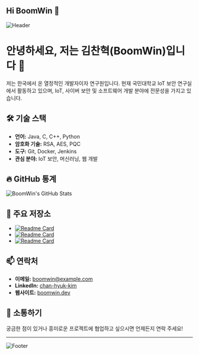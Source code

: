 ## Hi BoomWin 👋

![Header](https://github.com/BoomWin/BoomWin/blob/main/header.png)

# 안녕하세요, 저는 김찬혁(BoomWin)입니다 👋

저는 한국에서 온 열정적인 개발자이자 연구원입니다. 현재 국민대학교 IoT 보안 연구실에서 활동하고 있으며, IoT, 사이버 보안 및 소프트웨어 개발 분야에 전문성을 가지고 있습니다.

## 🛠️ 기술 스택

- **언어:** Java, C, C++, Python
- **암호화 기술:** RSA, AES, PQC
- **도구:** Git, Docker, Jenkins
- **관심 분야:** IoT 보안, 머신러닝, 웹 개발

## 🔥 GitHub 통계

![BoomWin's GitHub Stats](https://github-readme-stats.vercel.app/api?username=BoomWin&show_icons=true&theme=radical)

## 🌟 주요 저장소

- [![Readme Card](https://github-readme-stats.vercel.app/api/pin/?username=BoomWin&repo=airbnb-clone&theme=radical)](https://github.com/BoomWin/airbnb-clone)
- [![Readme Card](https://github-readme-stats.vercel.app/api/pin/?username=BoomWin&repo=pingdo_EV&theme=radical)](https://github.com/BoomWin/pingdo_EV)
- [![Readme Card](https://github-readme-stats.vercel.app/api/pin/?username=BoomWin&repo=Server_Client&theme=radical)](https://github.com/BoomWin/Server_Client)

## 📫 연락처

- **이메일:** boomwin@example.com
- **LinkedIn:** [chan-hyuk-kim](https://www.linkedin.com/in/chan-hyuk-kim)
- **웹사이트:** [boomwin.dev](https://boomwin.dev)

## 💬 소통하기

궁금한 점이 있거나 흥미로운 프로젝트에 협업하고 싶으시면 언제든지 연락 주세요!

---

![Footer](https://github.com/BoomWin/BoomWin/blob/main/footer.png)


